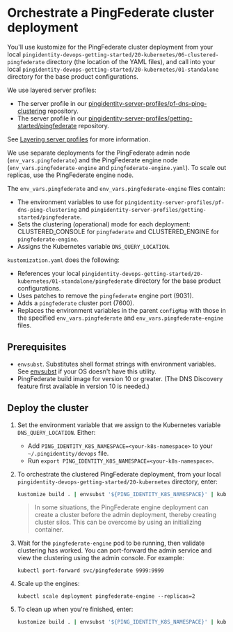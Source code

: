 # Orchestrate a PingFederate cluster deployment

You'll use kustomize for the PingFederate cluster deployment from your local `pingidentity-devops-getting-started/20-kubernetes/06-clustered-pingfederate` directory (the location of the YAML files), and call into your local `pingidentity-devops-getting-started/20-kubernetes/01-standalone` directory for the base product configurations.

We use layered server profiles:

* The server profile in our [pingidentity-server-profiles/pf-dns-ping-clustering](https://github.com/pingidentity/pingidentity-server-profiles/tree/master/pf-dns-ping-clustering) repository.
* The server profile in our [pingidentity-server-profiles/getting-started/pingfederate](https://github.com/pingidentity/pingidentity-server-profiles/tree/master/getting-started/pingfederate) repository.

See [Layering server profiles](../how-to/profilesLayered.md) for more information.

We use separate deployments for the PingFederate admin node (`env_vars.pingfederate`) and the PingFederate engine node (`env_vars.pingfederate-engine` and `pingfederate-engine.yaml`). To scale out replicas, use the PingFederate engine node.

The `env_vars.pingfederate` and `env_vars.pingfederate-engine` files contain:

* The environment variables to use for `pingidentity-server-profiles/pf-dns-ping-clustering` and `pingidentity-server-profiles/getting-started/pingfederate`.
* Sets the clustering (operational) mode for each deployment: CLUSTERED_CONSOLE for `pingfederate` and CLUSTERED_ENGINE for `pingfederate-engine`.
* Assigns the Kubernetes variable `DNS_QUERY_LOCATION`.

`kustomization.yaml` does the following:

* References your local `pingidentity-devops-getting-started/20-kubernetes/01-standalone/pingfederate` directory for the base product configurations.
* Uses patches to remove the `pingfederate` engine port (9031).
* Adds a `pingfederate` cluster port (7600).
* Replaces the environment variables in the parent `configMap` with those in the specified `env_vars.pingfederate` and `env_vars.pingfederate-engine` files.

## Prerequisites

* `envsubst`. Substitutes shell format strings with environment variables. See [envsubst](https://command-not-found.com/envsubst) if your OS doesn't have this utility.
* PingFederate build image for version 10 or greater. (The DNS Discovery feature first available in version 10 is needed.)

## Deploy the cluster

1. Set the environment variable that we assign to the Kubernetes variable `DNS_QUERY_LOCATION`. Either:

   * Add `PING_IDENTITY_K8S_NAMESPACE=<your-k8s-namespace>` to your `~/.pingidentity/devops` file.
   * Run `export PING_IDENTITY_K8S_NAMESPACE=<your-k8s-namespace>`.

2. To orchestrate the clustered PingFederate deployment, from your local `pingidentity-devops-getting-started/20-kubernetes` directory, enter:

   ```bash
   kustomize build . | envsubst '${PING_IDENTITY_K8S_NAMESPACE}' | kubectl apply -f -
   ```

   > In some situations, the PingFederate engine deployment can create a cluster before the admin deployment, thereby creating cluster silos. This can be overcome by using an initializing container.

3. Wait for the `pingfederate-engine` pod to be running, then validate clustering has worked. You can port-forward the admin service and view the clustering using the admin console. For example:

   ```
   kubectl port-forward svc/pingfederate 9999:9999
   ```

4. Scale up the engines:

   ```
   kubectl scale deployment pingfederate-engine --replicas=2
   ```

5. To clean up when you're finished, enter:

   ```bash
   kustomize build . | envsubst '${PING_IDENTITY_K8S_NAMESPACE}' | kubectl delete -f -
   ```
